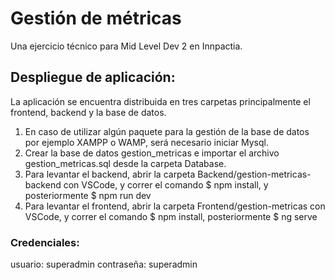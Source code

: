 # Gestión de métricas
Una ejercicio técnico para Mid Level Dev 2 en Innpactia.


## Despliegue de aplicación:
  La aplicación se encuentra distribuida en tres carpetas principalmente el frontend, backend y la base de datos.
  
  1. En caso de utilizar algún paquete para la gestión de la base de datos por ejemplo XAMPP o WAMP, será necesario iniciar Mysql.
  1. Crear la base de datos gestion_metricas e importar el archivo gestion_metricas.sql desde la carpeta Database.
  1. Para levantar el backend, abrir la carpeta Backend/gestion-metricas-backend con VSCode, y correr el comando $ npm install, y posteriormente $ npm run dev
  1. Para levantar el frontend, abrir la carpeta Frontend/gestion-metricas con VSCode, y correr el comando  $ npm install, posteriormente $ ng serve
  
 ### Credenciales:
usuario: superadmin
contraseña: superadmin
  
  
